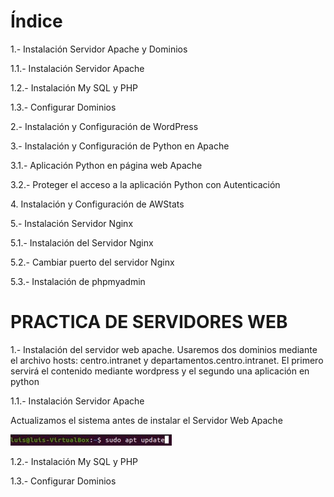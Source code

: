 <h1>Índice</h1>

<p>1.- Instalación Servidor Apache y Dominios</p>
<p>1.1.- Instalación Servidor Apache </p>
<p>1.2.- Instalación My SQL y PHP</p>
<p>1.3.- Configurar Dominios</p>
<p>2.- Instalación y Configuración de WordPress</p>
<p>3.- Instalación y Configuración de Python en Apache</p>
<p>3.1.- Aplicación Python en página web Apache</p>
<p>3.2.- Proteger el acceso a la aplicación Python con Autenticación</p>
<p>4. Instalación y Configuración de AWStats</p>
<p>5.- Instalación Servidor Nginx</p>
<p>5.1.- Instalación del Servidor Nginx</p>
<p>5.2.- Cambiar puerto del servidor Nginx</p>
<p>5.3.- Instalación de phpmyadmin</p>

<h1>PRACTICA DE SERVIDORES WEB</h1>
<p>1.- Instalación del servidor web apache. Usaremos dos dominios mediante el archivo hosts: centro.intranet y departamentos.centro.intranet. El primero servirá el contenido mediante wordpress y el segundo una aplicación en python</p>

<p>1.1.- Instalación Servidor Apache </p>
<p>Actualizamos el sistema antes de instalar el Servidor Web Apache</p>
<img src="https://github.com/jurado17/DAW/blob/main/Practica%20Servidores%20Web./imagenes/Captura%20de%20pantalla%202022-12-12%20234917.jpg">

<p>1.2.- Instalación My SQL y PHP</p>

<p>1.3.- Configurar Dominios</p>
